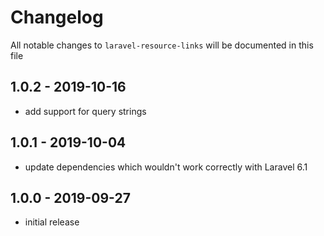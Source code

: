 # Changelog

All notable changes to `laravel-resource-links` will be documented in this file

## 1.0.2 - 2019-10-16

- add support for query strings

## 1.0.1 - 2019-10-04

- update dependencies which wouldn't work correctly with Laravel 6.1

## 1.0.0 - 2019-09-27

- initial release
